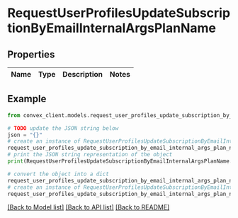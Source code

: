 # RequestUserProfilesUpdateSubscriptionByEmailInternalArgsPlanName


## Properties

Name | Type | Description | Notes
------------ | ------------- | ------------- | -------------

## Example

```python
from convex_client.models.request_user_profiles_update_subscription_by_email_internal_args_plan_name import RequestUserProfilesUpdateSubscriptionByEmailInternalArgsPlanName

# TODO update the JSON string below
json = "{}"
# create an instance of RequestUserProfilesUpdateSubscriptionByEmailInternalArgsPlanName from a JSON string
request_user_profiles_update_subscription_by_email_internal_args_plan_name_instance = RequestUserProfilesUpdateSubscriptionByEmailInternalArgsPlanName.from_json(json)
# print the JSON string representation of the object
print(RequestUserProfilesUpdateSubscriptionByEmailInternalArgsPlanName.to_json())

# convert the object into a dict
request_user_profiles_update_subscription_by_email_internal_args_plan_name_dict = request_user_profiles_update_subscription_by_email_internal_args_plan_name_instance.to_dict()
# create an instance of RequestUserProfilesUpdateSubscriptionByEmailInternalArgsPlanName from a dict
request_user_profiles_update_subscription_by_email_internal_args_plan_name_from_dict = RequestUserProfilesUpdateSubscriptionByEmailInternalArgsPlanName.from_dict(request_user_profiles_update_subscription_by_email_internal_args_plan_name_dict)
```
[[Back to Model list]](../README.md#documentation-for-models) [[Back to API list]](../README.md#documentation-for-api-endpoints) [[Back to README]](../README.md)


